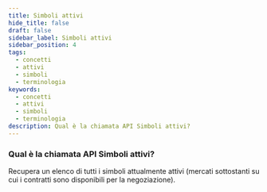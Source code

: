 ```yaml
---
title: Simboli attivi
hide_title: false
draft: false
sidebar_label: Simboli attivi
sidebar_position: 4
tags:
  - concetti
  - attivi
  - simboli
  - terminologia
keywords:
  - concetti
  - attivi
  - simboli
  - terminologia
description: Qual è la chiamata API Simboli attivi?
---
```


### Qual è la chiamata API Simboli attivi?

Recupera un elenco di tutti i simboli attualmente attivi (mercati sottostanti su cui i contratti sono disponibili per la negoziazione).

